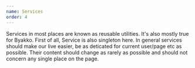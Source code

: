 ```yaml
---
name: Services
order: 4
---
```


Services in most places are known as reusable utilities. It's also mostly true for Byakko. First of all, Service is also singleton here. In general services should make our live easier, be as deticated for current user/page etc as possible. Their content should change as rarely as possible and should not concern any single place on the page.
